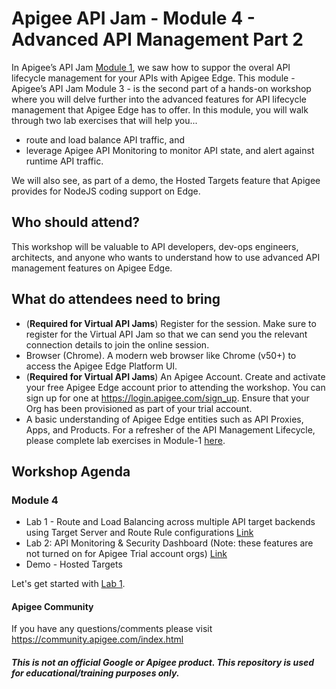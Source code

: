 # Apigee API Jam - Module 4 - Advanced API Management Part 2

In Apigee’s API Jam [Module 1](../Module-1), we saw how to suppor the overal API lifecycle management for your APIs with Apigee Edge.
This module - Apigee’s API Jam Module 3 - is the second part of a hands-on workshop where you will delve further into the advanced features for API lifecycle management that Apigee Edge has to offer. In this module, you will walk through two lab exercises that will help you...
* route and load balance API traffic, and
* leverage Apigee API Monitoring to monitor API state, and alert against runtime API traffic.

We will also see, as part of a demo, the Hosted Targets feature that Apigee provides for NodeJS coding support on Edge.

## Who should attend?
This workshop will be valuable to API developers, dev-ops engineers, architects, and anyone who wants to understand how to use advanced API management features on Apigee Edge.

## What do attendees need to bring
- (**Required for Virtual API Jams**) Register for the session. Make sure to register for the Virtual API Jam so that we can send you the relevant connection details to join the online session.
- Browser (Chrome). A modern web browser like Chrome (v50+) to access the Apigee Edge Platform UI.
- (**Required for Virtual API Jams**) An Apigee Account. Create and activate your free Apigee Edge account prior to attending the workshop. You can sign up for one at https://login.apigee.com/sign_up. Ensure that your Org has been provisioned as part of your trial account.
- A basic understanding of Apigee Edge entities such as API Proxies, Apps, and Products. For a refresher of the API Management Lifecycle, please complete lab exercises in Module-1 [here](../Module-1).

## Workshop Agenda

### Module 4
* Lab 1 - Route and Load Balancing across multiple API target backends using Target Server and Route Rule configurations [Link](./Labs/Lab%201)
* Lab 2: API Monitoring & Security Dashboard (Note: these features are not turned on for Apigee Trial account orgs) [Link](./Labs/Lab%202)
* Demo - Hosted Targets

Let's get started with [Lab 1](./Labs/Lab%201).

#### Apigee Community 
If you have any questions/comments please visit https://community.apigee.com/index.html

##### This is not an official Google or Apigee product. This repository is used for educational/training purposes only.